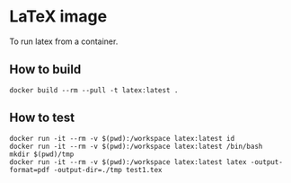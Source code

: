 # LaTeX image

To run latex from a container.

## How to build

    docker build --rm --pull -t latex:latest .

## How to test

    docker run -it --rm -v $(pwd):/workspace latex:latest id
    docker run -it --rm -v $(pwd):/workspace latex:latest /bin/bash
    mkdir $(pwd)/tmp
    docker run -it --rm -v $(pwd):/workspace latex:latest latex -output-format=pdf -output-dir=./tmp test1.tex
